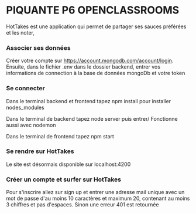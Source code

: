 
# PIQUANTE P6 OPENCLASSROOMS

HotTakes est une application qui permet de partager ses sauces préférées et les noter,

### Associer ses données

Créer votre compte sur https://account.mongodb.com/account/login. Ensuite, dans le fichier .env dans le dossier backend, entrer vos informations de connection à la base de données mongoDb et votre token

### Se connecter 

Dans le terminal backend et frontend tapez npm install pour installer nodes_modules

Dans le terminal de backend tapez node server puis entrer/
Fonctionne aussi avec nodemon

Dans le terminal de frontend tapez npm start

### Se rendre sur HotTakes

Le site est désormais disponible sur localhost:4200

### Créer un compte et surfer sur HotTakes

Pour s'inscrire allez sur sign up et entrer une adresse mail unique avec un mot de passe d'au moins 10 caractères et maximum 20, contenant au moins 3 chiffres et pas d'espaces. Sinon une erreur 401 est retournée



